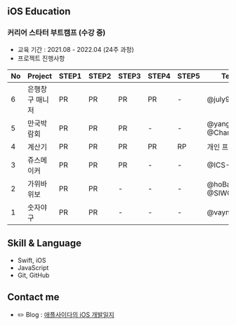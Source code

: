 ## iOS Education
### 커리어 스타터 부트캠프 (수강 중)
* 교육 기간 : 2021.08 - 2022.04 (24주 과정) 
* 프로젝트 진행사항

|No|Project|STEP1|STEP2|STEP3|STEP4|STEP5|Team|Reviewer|
|-|-|-|-|-|-|-|-|-|
|6|은행창구 매니저|PR|PR|PR|PR|-|@july911|@GREENOVER|
|5|만국박람회|PR|PR|PR|-|-|@yanghojoon, @ChaminLee|@kcharliek|
|4|계산기|PR|PR|PR|PR|RP|개인 프로젝트|@jae57|
|3|쥬스메이커|PR|PR|PR|-|-|@ICS-Asan|@GREENOVER|
|2|가위바위보|PR|PR|-|-|-|@hoBahk, @SIWONKIM|@joey-ful|
|1|숫자야구|PR|PR|-|-|-|@vayne77|@soll4u|

## Skill & Language
* Swift, iOS
* JavaScript
* Git, GitHub

## Contact me
* ✏️ Blog : [애플사이다의 iOS 개발일지](https://applecider2020.tistory.com/)

<!--
**just1103/just1103** is a ✨ _special_ ✨ repository because its `README.md` (this file) appears on your GitHub profile.

Here are some ideas to get you started:

- 🔭 I’m currently working on ...
- 🌱 I’m currently learning ...
- 👯 I’m looking to collaborate on ...
- 🤔 I’m looking for help with ...
- 💬 Ask me about ...
- 📫 How to reach me: ...
- 😄 Pronouns: ...
- ⚡ Fun fact: ...
-->
